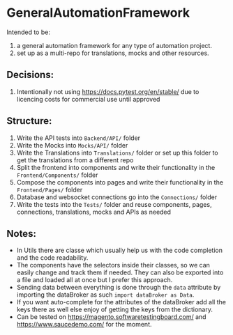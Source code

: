 # GeneralAutomationFramework

Intended to be:
1) a general automation framework for any type of automation project.
2) set up as a multi-repo for translations, mocks and other resources.

## Decisions:
1) Intentionally not using https://docs.pytest.org/en/stable/ due to licencing costs for commercial use until approved

## Structure:
1) Write the API tests into `Backend/API/` folder
2) Write the Mocks into `Mocks/API/` folder
3) Write the Translations into `Translations/` folder or set up this folder to get the translations from a different repo
4) Split the frontend into components and write their functionality in the `Frontend/Components/` folder
5) Compose the components into pages and write their functionality in the `Frontend/Pages/` folder
6) Database and websocket connections go into the `Connections/` folder
7) Write the tests into the `Tests/` folder and reuse components, pages, connections, translations, mocks and APIs as needed

## Notes:
- In Utils there are classe which usually help us with the code completion and the code readability.
- The components have the selectors inside their classes, so we can easily change and track them if needed. They can also be exported into a file and loaded all at once but I prefer this approach.
- Sending data between everything is done through the `data` attribute by importing the dataBroker as such `import dataBroker as Data`.
- If you want auto-complete for the attributes of the dataBroker add all the keys there as well else enjoy of getting the keys from the dictionary.
- Can be tested on https://magento.softwaretestingboard.com/ and https://www.saucedemo.com/ for the moment.